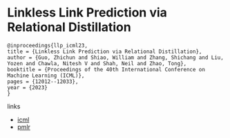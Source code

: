 # Linkless Link Prediction via Relational Distillation

```
@inproceedings{llp_icml23,
title = {Linkless Link Prediction via Relational Distillation},
author = {Guo, Zhichun and Shiao, William and Zhang, Shichang and Liu, Yozen and Chawla, Nitesh V and Shah, Neil and Zhao, Tong},
booktitle = {Proceedings of the 40th International Conference on Machine Learning (ICML)},
pages = {12012--12033},
year = {2023}
}
```

links
- [icml](https://icml.cc/Conferences/2023/Schedule?showEvent=24158)
- [pmlr](https://proceedings.mlr.press/v202/guo23f.html)
